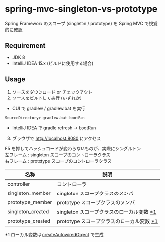 # spring-mvc-singleton-vs-prototype

Spring Framework のスコープ (singleton / prototype) を Spring MVC で視覚的に確認

## Requirement
- JDK 8
- IntelliJ IDEA 15.x (ビルドに使用する場合)

## Usage
1. ソースをダウンロード or チェックアウト
2. ソースをビルドして実行 (いずれか)

  - CUI で gradlew / gradlew.bat を実行
  ```
SourceDirectory> gradlew.bat bootRun
```

  - IntelliJ IDEA で gradle refresh → bootRun

3. ブラウザで <http://localhost:8080> にアクセス

  F5 を押してハッシュコードが変わらないものが、実際にシングルトン  
  左フレーム : singleton スコープのコントローラクラス  
  右フレーム : prototype スコープのコントローラクラス

  | 名称              | 説明                                             |
  | ----------------- | ------------------------------------------------ |
  | controller        | コントローラ                                     |
  | singleton_member  | singleton スコープクラスのメンバ                 |
  | prototype_member  | prototype スコープクラスのメンバ                 |
  | singleton_created | singleton スコープクラスのローカル変数 [*1](#*1) |
  | prototype_created | prototype スコープクラスのローカル変数 [*1](#*1) |

  <a name="*1"> *1 ローカル変数は [createAutowiredObject](http://stackoverflow.com/a/2383312) で生成
